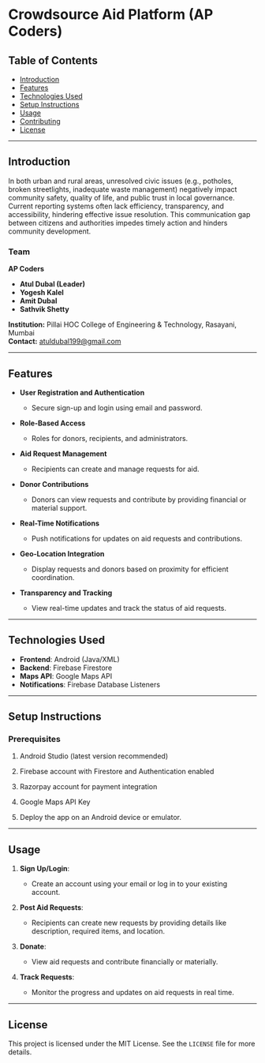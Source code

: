 # Crowdsource Aid Platform (AP Coders)

## Table of Contents
- [Introduction](#introduction)
- [Features](#features)
- [Technologies Used](#technologies-used)
- [Setup Instructions](#setup-instructions)
- [Usage](#usage)
- [Contributing](#contributing)
- [License](#license)

---

## Introduction
In both urban and rural areas, unresolved civic issues (e.g., potholes, 
broken streetlights, inadequate waste management) negatively impact 
community safety, quality of life, and public trust in local governance. 
Current reporting systems often lack efficiency, transparency, and 
accessibility, hindering effective issue resolution. This communication 
gap between citizens and authorities impedes timely action and hinders 
community development. 

### Team
**AP Coders**  
- **Atul Dubal (Leader)**  
- **Yogesh Kalel**  
- **Amit Dubal**  
- **Sathvik Shetty**  

**Institution:** Pillai HOC College of Engineering & Technology, Rasayani, Mumbai  
**Contact:** atuldubal199@gmail.com

---

## Features
- **User Registration and Authentication**
  - Secure sign-up and login using email and password.

- **Role-Based Access**
  - Roles for donors, recipients, and administrators.

- **Aid Request Management**
  - Recipients can create and manage requests for aid.

- **Donor Contributions**
  - Donors can view requests and contribute by providing financial or material support.

- **Real-Time Notifications**
  - Push notifications for updates on aid requests and contributions.

- **Geo-Location Integration**
  - Display requests and donors based on proximity for efficient coordination.

- **Transparency and Tracking**
  - View real-time updates and track the status of aid requests.

---

## Technologies Used
- **Frontend**: Android (Java/XML)
- **Backend**: Firebase Firestore
- **Maps API**: Google Maps API
- **Notifications**: Firebase Database Listeners

---

## Setup Instructions

### Prerequisites
1. Android Studio (latest version recommended)
2. Firebase account with Firestore and Authentication enabled
3. Razorpay account for payment integration
4. Google Maps API Key

6. Deploy the app on an Android device or emulator.

---

## Usage
1. **Sign Up/Login**:
   - Create an account using your email or log in to your existing account.

2. **Post Aid Requests**:
   - Recipients can create new requests by providing details like description, required items, and location.

3. **Donate**:
   - View aid requests and contribute financially or materially.

4. **Track Requests**:
   - Monitor the progress and updates on aid requests in real time.

---

## License
This project is licensed under the MIT License. See the `LICENSE` file for more details.

